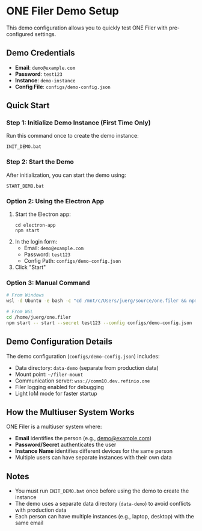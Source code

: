 # ONE Filer Demo Setup

This demo configuration allows you to quickly test ONE Filer with pre-configured settings.

## Demo Credentials

- **Email**: `demo@example.com`
- **Password**: `test123`
- **Instance**: `demo-instance`
- **Config File**: `configs/demo-config.json`

## Quick Start

### Step 1: Initialize Demo Instance (First Time Only)
Run this command once to create the demo instance:
```
INIT_DEMO.bat
```

### Step 2: Start the Demo
After initialization, you can start the demo using:
```
START_DEMO.bat
```

### Option 2: Using the Electron App
1. Start the Electron app:
   ```
   cd electron-app
   npm start
   ```
2. In the login form:
   - Email: `demo@example.com`
   - Password: `test123`
   - Config Path: `configs/demo-config.json`
3. Click "Start"

### Option 3: Manual Command
```bash
# From Windows
wsl -d Ubuntu -e bash -c "cd /mnt/c/Users/juerg/source/one.filer && npm start -- start --secret test123 --config configs/demo-config.json"

# From WSL
cd /home/juerg/one.filer
npm start -- start --secret test123 --config configs/demo-config.json
```

## Demo Configuration Details

The demo configuration (`configs/demo-config.json`) includes:
- Data directory: `data-demo` (separate from production data)
- Mount point: `~/filer-mount`
- Communication server: `wss://comm10.dev.refinio.one`
- Filer logging enabled for debugging
- Light IoM mode for faster startup

## How the Multiuser System Works

ONE Filer is a multiuser system where:
- **Email** identifies the person (e.g., demo@example.com)
- **Password/Secret** authenticates the user
- **Instance Name** identifies different devices for the same person
- Multiple users can have separate instances with their own data

## Notes

- You must run `INIT_DEMO.bat` once before using the demo to create the instance
- The demo uses a separate data directory (`data-demo`) to avoid conflicts with production data
- Each person can have multiple instances (e.g., laptop, desktop) with the same email